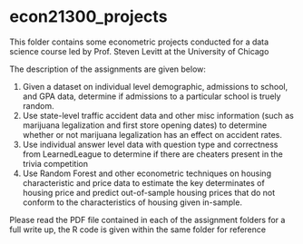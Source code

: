# econ21300_projects

This folder contains some econometric projects conducted for a data science course led by Prof. Steven Levitt at the University of Chicago

The description of the assignments are given below:

1) Given a dataset on individual level demographic, admissions to school, and GPA data, determine if admissions to a particular school is truely random.
2) Use state-level traffic accident data and other misc information (such as marijuana legalization and first store opening dates) to determine whether or not marijuana legalization has an effect on accident rates.
3) Use individual answer level data with question type and correctness from LearnedLeague to determine if there are cheaters present in the trivia competition
4) Use Random Forest and other econometric techniques on housing characteristic and price data to estimate the key determinates of housing price and predict out-of-sample housing prices that do not conform to the characteristics of housing given in-sample.

Please read the PDF file contained in each of the assignment folders for a full write up, the R code is given within the same folder for reference 
